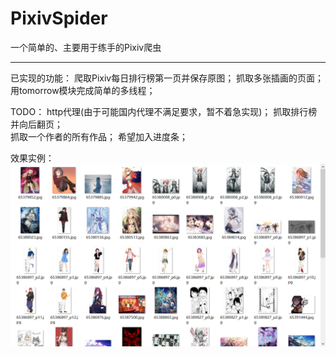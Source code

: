 # PixivSpider
一个简单的、主要用于练手的Pixiv爬虫

-------------------------------------------------------------------------

已实现的功能：
爬取Pixiv每日排行榜第一页并保存原图；
抓取多张插画的页面；
用tomorrow模块完成简单的多线程；
  
TODO：
http代理(由于可能国内代理不满足要求，暂不着急实现)；
抓取排行榜并向后翻页；  
抓取一个作者的所有作品；
希望加入进度条；

效果实例：
![](Show.png)